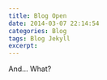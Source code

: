 ```yaml
---
title: Blog Open
date: 2014-03-07 22:14:54
categories: Blog
tags: Blog Jekyll
excerpt:
---
```


And... What?
